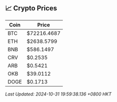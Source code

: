 ## 📈 Crypto Prices

| Coin | Price |
| ---- | ----- |
| BTC | $72216.4687 |
| ETH | $2638.5799 |
| BNB | $586.1497 |
| CRV | $0.2535 |
| ARB | $0.5421 |
| OKB | $39.0112 |
| DOGE | $0.1713 |

_Last Updated: 2024-10-31 19:59:38.136 +0800 HKT_